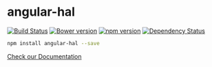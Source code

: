 # angular-hal

[![Build Status](https://travis-ci.org/LuvDaSun/angular-hal.svg?branch=master)](https://travis-ci.org/LuvDaSun/angular-hal)
[![Bower version](https://badge.fury.io/bo/angular-hal.svg)](https://badge.fury.io/bo/angular-hal)
[![npm version](https://badge.fury.io/js/angular-hal.svg)](https://badge.fury.io/js/angular-hal)
[![Dependency Status](https://david-dm.org/LuvDaSun/angular-hal.svg)](https://david-dm.org/LuvDaSun/angular-hal)

```bash
npm install angular-hal --save
```

[Check our Documentation](http://luvdasun.github.io/angular-hal/)
